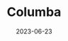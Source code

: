 ---
title: "Columba"
type: constellation
borders:
  - Caelum
  - Canis Major
  - Lepus
  - Pictor
  - Puppis
date: 2023-06-23
hashtag: columba
subdivision-of:
  - southern celestial hemisphere
tags:
  - dove
  - constellation
---